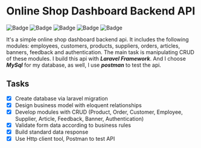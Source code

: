# Online Shop Dashboard Backend API

![Badge](https://img.shields.io/badge/platform-linux--64%20|%20win--32%20|%20osx--64%20|%20win--64-lightgrey?color=green&style=for-the-badge) ![Badge](https://img.shields.io/badge/Laravel-v8.0-orange?color=orange&style=for-the-badge) ![Badge](https://img.shields.io/badge/PHP-v8.0-orange?color=orange&style=for-the-badge) ![Badge](https://img.shields.io/badge/mysql-v5.6-orange?color=orange&style=for-the-badge) ![Badge](https://img.shields.io/badge/LICENSE-MIT-green?color=blue&style=for-the-badge)

It's a simple online shop dashboard backend api. It includes the following modules: employees, customers, products, suppliers, orders, articles, banners, feedback and authentication. The main task is manipulating CRUD of these modules.
I build this api with ***Laravel Framework***. And I choose ***MySql*** for my database, as well, I use ***postman*** to test the api.

## Tasks

-   [x] Create database via laravel migration
-   [x] Design business model with eloquent relationships
-   [x] Develop modules with CRUD (Product, Order, Customer, Employee, Supplier, Article, Feedback, Banner, Authentication)
-   [x] Validate form data according to business rules
-   [x] Build standard data response
-   [x] Use Http client tool, Postman to test API

##
